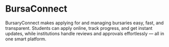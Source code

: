 # BursaConnect
BursaryConnect makes applying for and managing bursaries easy, fast, and transparent. Students can apply online, track progress, and get instant updates, while institutions handle reviews and approvals effortlessly — all in one smart platform.
